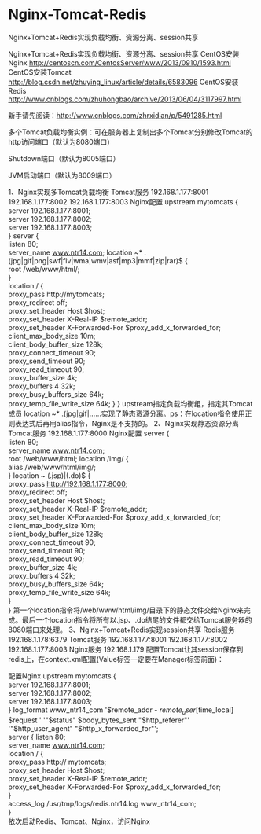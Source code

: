 # Nginx-Tomcat-Redis
Nginx+Tomcat+Redis实现负载均衡、资源分离、session共享

Nginx+Tomcat+Redis实现负载均衡、资源分离、session共享
CentOS安装Nginx
http://centoscn.com/CentosServer/www/2013/0910/1593.html
CentOS安装Tomcat
http://blog.csdn.net/zhuying_linux/article/details/6583096
CentOS安装Redis
http://www.cnblogs.com/zhuhongbao/archive/2013/06/04/3117997.html


新手请先阅读：http://www.cnblogs.com/zhrxidian/p/5491285.html



多个Tomcat负载均衡实例：可在服务器上复制出多个Tomcat分别修改Tomcat的
http访问端口（默认为8080端口）
 
Shutdown端口（默认为8005端口）
 
JVM启动端口（默认为8009端口）
 
1、Nginx实现多Tomcat负载均衡
Tomcat服务
192.168.1.177:8001
192.168.1.177:8002
192.168.1.177:8003
Nginx配置
upstream mytomcats {  
server 192.168.1.177:8001;  
server 192.168.1.177:8002;  
server 192.168.1.177:8003;  
}
server {  
listen 80;  
server_name www.ntr14.com; 
location ~* \.(jpg|gif|png|swf|flv|wma|wmv|asf|mp3|mmf|zip|rar)$ {  
        root /web/www/html/;  
}  
location / {  
        proxy_pass http://mytomcats;  
        proxy_redirect off;  
        proxy_set_header Host $host;  
        proxy_set_header X-Real-IP $remote_addr;  
        proxy_set_header X-Forwarded-For $proxy_add_x_forwarded_for;  
        client_max_body_size 10m;  
        client_body_buffer_size 128k;  
        proxy_connect_timeout 90;  
        proxy_send_timeout 90;  
        proxy_read_timeout 90;  
        proxy_buffer_size 4k;  
        proxy_buffers 4 32k;  
        proxy_busy_buffers_size 64k;  
        proxy_temp_file_write_size 64k; 
}
}
upstream指定负载均衡组，指定其Tomcat成员
location ~* \.(jpg|gif|……实现了静态资源分离。ps：在location指令使用正则表达式后再用alias指令，Nginx是不支持的。
2、Nginx实现静态资源分离
Tomcat服务
192.168.1.177:8000
Nginx配置
server {  
listen 80;  
server_name www.ntr14.com;  
root /web/www/html; 
location /img/ {  
alias /web/www/html/img/;  
}
location ~ (\.jsp)|(\.do)$ {  
proxy_pass http://192.168.1.177:8000;  
proxy_redirect off;  
        proxy_set_header Host $host;  
        proxy_set_header X-Real-IP $remote_addr;  
        proxy_set_header X-Forwarded-For $proxy_add_x_forwarded_for;  
        client_max_body_size 10m;  
        client_body_buffer_size 128k;  
        proxy_connect_timeout 90;  
proxy_send_timeout 90;  
proxy_read_timeout 90;  
        proxy_buffer_size 4k;  
        proxy_buffers 4 32k;  
        proxy_busy_buffers_size 64k;  
        proxy_temp_file_write_size 64k;  
}   
}
第一个location指令将/web/www/html/img/目录下的静态文件交给Nginx来完成。最后一个location指令将所有以.jsp、.do结尾的文件都交给Tomcat服务器的8080端口来处理。
3、Nginx+Tomcat+Redis实现session共享
Redis服务
192.168.1.178:6379
Tomcat服务
192.168.1.177:8001
192.168.1.177:8002
192.168.1.177:8003
Nginx服务
192.168.1.179
配置Tomcat让其session保存到redis上，在context.xml配置(Value标签一定要在Manager标签前面)：
 
配置Nginx
upstream mytomcats {  
server 192.168.1.177:8001;  
server 192.168.1.177:8002;  
server 192.168.1.177:8003;  
}
log_format www_ntr14_com '$remote_addr - $remote_user [$time_local] $request ' '"$status" $body_bytes_sent "$http_referer"'  '"$http_user_agent" "$http_x_forwarded_for"';  
server {
listen  80;  
server_name www.ntr14.com;   
    location / {  
        proxy_pass http:// mytomcats;  
        proxy_set_header Host $host;  
        proxy_set_header X-Real-IP $remote_addr;  
        proxy_set_header X-Forwarded-For $proxy_add_x_forwarded_for;  
}  
access_log /usr/tmp/logs/redis.ntr14.log www_ntr14_com;  
}  
依次启动Redis、Tomcat、Nginx，访问Nginx

